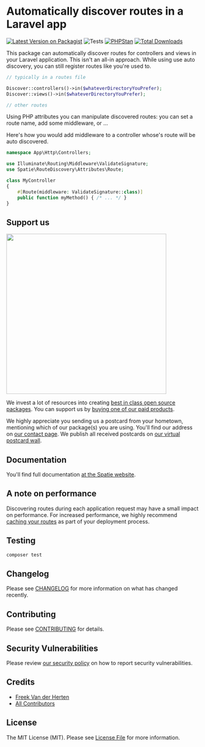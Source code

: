 # Automatically discover routes in a Laravel app

[![Latest Version on Packagist](https://img.shields.io/packagist/v/spatie/laravel-route-discovery.svg?style=flat-square)](https://packagist.org/packages/spatie/laravel-route-discovery)
![Tests](https://github.com/spatie/laravel-route-discovery/workflows/Tests/badge.svg)
[![PHPStan](https://github.com/spatie/laravel-route-discovery/actions/workflows/phpstan.yml/badge.svg)](https://github.com/spatie/laravel-route-discovery/actions/workflows/phpstan.yml)
[![Total Downloads](https://img.shields.io/packagist/dt/spatie/laravel-route-discovery.svg?style=flat-square)](https://packagist.org/packages/spatie/laravel-route-discovery)

This package can automatically discover routes for controllers and views in your Laravel application. This isn't an all-in approach. While using use auto discovery, you can still register routes like you're used to.

```php
// typically in a routes file

Discover::controllers()->in($whateverDirectoryYouPrefer);
Discover::views()->in($whateverDirectoryYouPrefer);

// other routes
```

Using PHP attributes you can manipulate discovered routes: you can set a route name, add some middleware, or ...

Here's how you would add middleware to a controller whose's route will be auto discovered.

```php
namespace App\Http\Controllers;

use Illuminate\Routing\Middleware\ValidateSignature;
use Spatie\RouteDiscovery\Attributes\Route;

class MyController
{
    #[Route(middleware: ValidateSignature::class)]
    public function myMethod() { /* ... */ }
}
```

## Support us

[<img src="https://github-ads.s3.eu-central-1.amazonaws.com/laravel-route-discovery.jpg?t=2" width="419px" />](https://spatie.be/github-ad-click/laravel-route-discovery)

We invest a lot of resources into creating [best in class open source packages](https://spatie.be/open-source). You can support us by [buying one of our paid products](https://spatie.be/open-source/support-us).

We highly appreciate you sending us a postcard from your hometown, mentioning which of our package(s) you are using. You'll find our address on [our contact page](https://spatie.be/about-us). We publish all received postcards on [our virtual postcard wall](https://spatie.be/open-source/postcards).

## Documentation

You'll find full documentation [at the Spatie website](https://spatie.be/docs/laravel-route-discovery).

## A note on performance

Discovering routes during each application request may have a small impact on performance. For increased performance, we highly recommend [caching your routes](https://laravel.com/docs/8.x/routing#route-caching) as part of your deployment process.

## Testing

``` bash
composer test
```

## Changelog

Please see [CHANGELOG](CHANGELOG.md) for more information on what has changed recently.

## Contributing

Please see [CONTRIBUTING](.github/CONTRIBUTING.md) for details.

## Security Vulnerabilities

Please review [our security policy](../../security/policy) on how to report security vulnerabilities.

## Credits

- [Freek Van der Herten](https://github.com/freekmurze)
- [All Contributors](../../contributors)

## License

The MIT License (MIT). Please see [License File](LICENSE.md) for more information.
